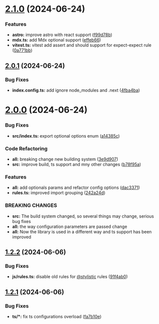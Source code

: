 # [2.1.0](https://github.com/santi020k/eslint-config-santi020k/compare/v2.0.1...v2.1.0) (2024-06-24)


### Features

* **astro:** improve astro with react support ([f99d78b](https://github.com/santi020k/eslint-config-santi020k/commit/f99d78b3fcece3b25b48d4524b67cb91c7b67b75))
* **mdx.ts:** add Mdx optional support ([effeb66](https://github.com/santi020k/eslint-config-santi020k/commit/effeb66a71def64a7285a07158c4e96fdef1f10c))
* **vitest.ts:** vitest add assert and should support for expect-expect rule ([0a771bb](https://github.com/santi020k/eslint-config-santi020k/commit/0a771bb2e6a0734277c665c2eb1e356a497f3ab0))



## [2.0.1](https://github.com/santi020k/eslint-config-santi020k/compare/v2.0.0...v2.0.1) (2024-06-24)


### Bug Fixes

* **index.config.ts:** add ignore node_modules and .next ([4fba4ba](https://github.com/santi020k/eslint-config-santi020k/commit/4fba4ba8bf0e8f9f719e7842766782fd62f61b30))



# [2.0.0](https://github.com/santi020k/eslint-config-santi020k/compare/v1.2.2...v2.0.0) (2024-06-24)


### Bug Fixes

* **src/index.ts:** export optional options enum ([a14385c](https://github.com/santi020k/eslint-config-santi020k/commit/a14385c1218e26e44363fa8c259bb6cf91db03fd))


### Code Refactoring

* **all:** breaking change new building system ([3e9d907](https://github.com/santi020k/eslint-config-santi020k/commit/3e9d9073b792486870cf2935dfefac81bf1c531e))
* **src:** improve build, ts support and mny other changes ([b78f95a](https://github.com/santi020k/eslint-config-santi020k/commit/b78f95ae0e1b0e075dda54d5cc418467449e75ea))


### Features

* **all:** add optionals params and refactor config options ([dac3371](https://github.com/santi020k/eslint-config-santi020k/commit/dac3371fa4ad6595975299c813f20f95644bc2fc))
* **rules.ts:** improved import grouping ([242a24d](https://github.com/santi020k/eslint-config-santi020k/commit/242a24db6c76a6ec5939f44fb04b969e8097256a))


### BREAKING CHANGES

* **src:** The build system changed, so several things may change, serious bug fixes
* **all:** the way configuration parameters are passed change
* **all:** Now the library is used in a different way and ts support has been improved



## [1.2.2](https://github.com/santi020k/eslint-config-santi020k/compare/v1.2.1...v1.2.2) (2024-06-06)


### Bug Fixes

* **js/rules.ts:** disable old rules for [@stylistic](https://github.com/stylistic) rules ([91f4ab0](https://github.com/santi020k/eslint-config-santi020k/commit/91f4ab0a7fad1a77ae4bbf2b3f04359e02bce2e0))



## [1.2.1](https://github.com/santi020k/eslint-config-santi020k/compare/v1.2.0...v1.2.1) (2024-06-06)


### Bug Fixes

* **ts/*:** fix ts configurations overload ([fa7b10e](https://github.com/santi020k/eslint-config-santi020k/commit/fa7b10eb4e90c58f076ef1ef7ce019fa748b0340))



